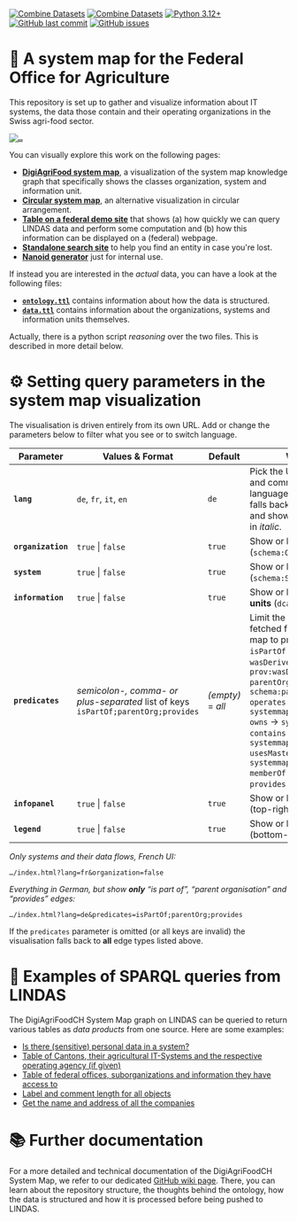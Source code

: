 [![Combine Datasets](https://github.com/blw-ofag-ufag/system-map/actions/workflows/graph-processing-and-deployment.yml/badge.svg)](https://github.com/blw-ofag-ufag/metadata/actions/workflows/combine-datasets.yml)
[![Combine Datasets](https://github.com/blw-ofag-ufag/system-map/actions/workflows/graph-validation.yml/badge.svg)](https://github.com/blw-ofag-ufag/metadata/actions/workflows/graph-validation.yml)
[![Python 3.12+](https://img.shields.io/badge/Python-3.12%2B-blue.svg)](https://www.python.org/downloads/)
[![GitHub last commit](https://img.shields.io/github/last-commit/blw-ofag-ufag/metadata.svg)](https://github.com/blw-ofag-ufag/metadata/commits)
[![GitHub issues](https://img.shields.io/github/issues/blw-ofag-ufag/metadata.svg)](https://github.com/blw-ofag-ufag/metadata/issues)

# 🧭 A system map for the Federal Office for Agriculture

This repository is set up to gather and visualize information about IT systems, the data those contain and their operating organizations in the Swiss agri-food sector.

<kbd>
  <a href="https://blw-ofag-ufag.github.io/system-map/index.html" target="_blank"><img src="https://github.com/user-attachments/assets/87d303c3-ed30-42af-888d-aa8abc307da7" alt="…" /></a>
</kbd>

You can visually explore this work on the following pages:

- [**DigiAgriFood system map**](https://blw-ofag-ufag.github.io/system-map/index.html?lang=de), a visualization of the system map knowledge graph that specifically shows the classes organization, system and information unit.
- [**Circular system map**](https://blw-ofag-ufag.github.io/system-map/varia/circle), an alternative visualization in circular arrangement.
- [**Table on a federal demo site**](https://blw-ofag-ufag.github.io/system-map/varia/table/) that shows (a) how quickly we can query LINDAS data and perform some computation and (b) how this information can be displayed on a (federal) webpage.
- [**Standalone search site**](https://blw-ofag-ufag.github.io/system-map/varia/search) to help you find an entity in case you're lost.
- [**Nanoid generator**](https://blw-ofag-ufag.github.io/system-map/nanoid) just for internal use.

If instead you are interested in the *actual* data, you can have a look at the following files:

- [**`ontology.ttl`**](https://github.com/blw-ofag-ufag/system-map/blob/main/rdf/ontology.ttl) contains information about how the data is structured.
- [**`data.ttl`**](https://github.com/blw-ofag-ufag/system-map/blob/main/rdf/data.ttl) contains information about the organizations, systems and information units themselves.

Actually, there is a python script *reasoning* over the two files. This is described in more detail below.

# ⚙️ Setting query parameters in the system map visualization

The visualisation is driven entirely from its own URL.
Add or change the parameters below to filter what you see or to switch language.

| Parameter          | Values & Format                                                                      | Default           | What it does                                                                                                                                                                                                                                                                                                                                                                                                                                       |
| ------------------ | ------------------------------------------------------------------------------------ | ----------------- | -------------------------------------------------------------------------------------------------------------------------------------------------------------------------------------------------------------------------------------------------------------------------------------------------------------------------------------------------------------------------------------------------------------------------------------------------- |
| **`lang`**         | `de`, `fr`, `it`, `en`                                                               | `de`              | Pick the UI language for labels and comments. If the chosen language is missing, the app falls back to **en → de → fr → it** and shows the fall-back text in *italic*.                                                                                                                                                                                                                                                                             |
| **`organization`** | `true` \| `false`                                                                    | `true`            | Show or hide **organisations** (`schema:Organization`).                                                                                                                                                                                                                                                                                                                                                                                            |
| **`system`**       | `true` \| `false`                                                                    | `true`            | Show or hide **IT systems** (`schema:SoftwareApplication`).                                                                                                                                                                                                                                                                                                                                                                                        |
| **`information`**  | `true` \| `false`                                                                    | `true`            | Show or hide **information units** (`dcat:Dataset`).                                                                                                                                                                                                                                                                                                                                                                                               |
| **`predicates`**   | *semicolon-, comma- or plus-separated* list of keys<br>`isPartOf;parentOrg;provides` | *(empty)* = *all* | Limit the **edge types** that are fetched from LINDAS. Keys map to properties as follows:<br>`isPartOf` → `dcterms:isPartOf`<br>`wasDerivedFrom` → `prov:wasDerivedFrom`<br>`parentOrg` → `schema:parentOrganization`<br>`operates` → `systemmap:operates`<br>`owns` → `systemmap:owns`<br>`contains` → `systemmap:contains`<br>`usesMasterData` → `systemmap:usesMasterData`<br>`memberOf` → `schema:memberOf`<br>`provides` → `service:provides` |
| **`infopanel`**    | `true` \| `false`                                                                    | `true`            | Show or hide the info-panel (top-right).                                                                                                                                                                                                                                                                                                                                                                                                           |
| **`legend`**       | `true` \| `false`                                                                    | `true`            | Show or hide the legend (bottom-left).                                                                                                                                                                                                                                                                                                                                                                                                             |

*Only systems and their data flows, French UI:*

```
…/index.html?lang=fr&organization=false
```

*Everything in German, but show **only** “is part of”, “parent organisation” and “provides” edges:*

```
…/index.html?lang=de&predicates=isPartOf;parentOrg;provides
```

If the `predicates` parameter is omitted (or all keys are invalid) the
visualisation falls back to **all** edge types listed above.

# 🔎 Examples of SPARQL queries from LINDAS

The DigiAgriFoodCH System Map graph on LINDAS can be queried to return various tables as *data products* from one source. Here are some examples:

- [Is there (sensitive) personal data in a system?](https://s.zazuko.com/2xyqSxz)
- [Table of Cantons, their agricultural IT-Systems and the respective operating agency (if given)](https://s.zazuko.com/2vz9Y8X)
- [Table of federal offices, suborganizations and information they have access to](https://s.zazuko.com/2Upq8Qj)
- [Label and comment length for all objects](https://s.zazuko.com/2aYzkVt)
- [Get the name and address of all the companies](https://s.zazuko.com/3jQpKD3)

# 📚 Further documentation

For a more detailed and technical documentation of the DigiAgriFoodCH System Map, we refer to our dedicated [GitHub wiki page](https://github.com/blw-ofag-ufag/system-map/wiki). There, you can learn about the repository structure, the thoughts behind the ontology, how the data is structured and how it is processed before being pushed to LINDAS.
